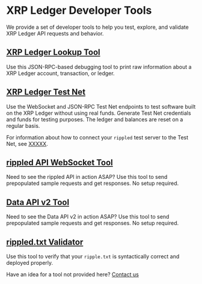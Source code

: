 # XRP Ledger Developer Tools
We provide a set of developer tools to help you test, explore, and validate XRP Ledger API requests and behavior.

## [XRP Ledger Lookup Tool](x)
Use this JSON-RPC-based debugging tool to print raw information about a XRP Ledger account, transaction, or ledger.

## [XRP Ledger Test Net](x)
Use the WebSocket and JSON-RPC Test Net endpoints to test software built on the XRP Ledger without using real funds. Generate Test Net credentials and funds for testing purposes. The ledger and balances are reset on a regular basis.

For information about how to connect your `rippled` test server to the Test Net, see [XXXXX](x).

## [rippled API WebSocket Tool](x)
Need to see the rippled API in action ASAP? Use this tool to send prepopulated sample requests and get responses. No setup required.
<!--{# which methods are surfaced here -- is this all of them? #}-->

## [Data API v2 Tool](x)
Need to see the Data API v2 in action ASAP? Use this tool to send prepopulated sample requests and get responses. No setup required.

## [rippled.txt Validator](x)
Use this tool to verify that your `ripple.txt` is syntactically correct and deployed properly.

Have an idea for a tool not provided here? [Contact us](mailto:docs@ripple.com)

<!--stackedit_data:
eyJoaXN0b3J5IjpbNjU2MDk5MDc3LC0xOTc1MDE3MTUwXX0=
-->